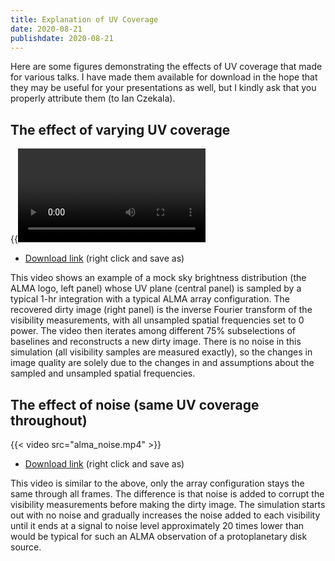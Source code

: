 ```yaml
---
title: Explanation of UV Coverage
date: 2020-08-21
publishdate: 2020-08-21
---
```


Here are some figures demonstrating the effects of UV coverage that made for various talks. I have made them available for download in the hope that they may be useful for your presentations as well, but I kindly ask that you properly attribute them (to Ian Czekala). 

## The effect of varying UV coverage
{{<video src="alma_noiseless.mp4" >}}

* [Download link](alma_noiseless.mp4) (right click and save as)

This video shows an example of a mock sky brightness distribution (the ALMA logo, left panel) whose UV plane (central panel) is sampled by a typical 1-hr integration with a typical ALMA array configuration. The recovered dirty image (right panel) is the inverse Fourier transform of the visibility measurements, with all unsampled spatial frequencies set to 0 power. The video then iterates among different 75% subselections of baselines and reconstructs a new dirty image. There is no noise in this simulation (all visibility samples are measured exactly), so the changes in image quality are solely due to the changes in and assumptions about the sampled and unsampled spatial frequencies.

## The effect of noise (same UV coverage throughout)

{{< video src="alma_noise.mp4" >}}

* [Download link](alma_noise.mp4) (right click and save as)

This video is similar to the above, only the array configuration stays the same through all frames. The difference is that noise is added to corrupt the visibility measurements before making the dirty image. The simulation starts out with no noise and gradually increases the noise added to each visibility until it ends at a signal to noise level approximately 20 times lower than would be typical for such an ALMA observation of a protoplanetary disk source. 